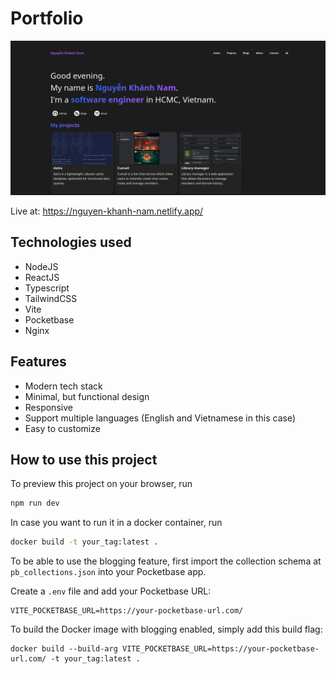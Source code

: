 # Portfolio

![capsule](images/markdown-capsule.png)

Live at: https://nguyen-khanh-nam.netlify.app/

## Technologies used

- NodeJS
- ReactJS
- Typescript
- TailwindCSS
- Vite
- Pocketbase
- Nginx

## Features

- Modern tech stack
- Minimal, but functional design
- Responsive
- Support multiple languages (English and Vietnamese in this case)
- Easy to customize

## How to use this project

To preview this project on your browser, run 
```bash
npm run dev
```

In case you want to run it in a docker container, run
```bash
docker build -t your_tag:latest .
```

To be able to use the blogging feature, first import the collection schema at `pb_collections.json` into your Pocketbase app.

Create a `.env` file and add your Pocketbase URL:

```
VITE_POCKETBASE_URL=https://your-pocketbase-url.com/
```

To build the Docker image with blogging enabled, simply add this build flag:

```shell
docker build --build-arg VITE_POCKETBASE_URL=https://your-pocketbase-url.com/ -t your_tag:latest .
```